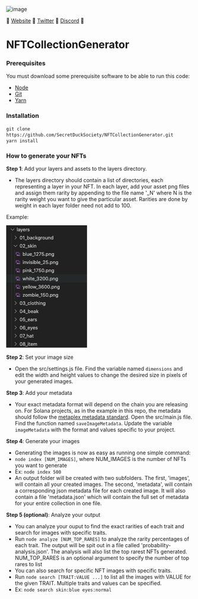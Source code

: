 ![image](https://user-images.githubusercontent.com/92042266/138783963-75192638-e232-42e9-a0a6-6132495d37ef.png)

🦆 [Website](https://secretducksociety@protonmail.com) 🦆 [Twitter](https://twitter.com/secretducknft) 🦆 [Discord](https://discord.gg/a7nVsdsv5Q) 🦆

# NFTCollectionGenerator

### Prerequisites
You must download some prerequisite software to be able to run this code:
- [Node](https://nodejs.org/en/download/)
- [Git](https://github.com/git-guides/install-git)
- [Yarn](https://classic.yarnpkg.com/lang/en/docs/install/#mac-stable)


### Installation
```
git clone https://github.com/SecretDuckSociety/NFTCollectionGenerator.git
yarn install
```

### How to generate your NFTs

**Step 1**: Add your layers and assets to the layers directory.
- The layers directory should contain a list of directories, each representing a layer in your NFT. In each layer, add your asset png files and assign them rarity by appending to the file name '_N' where N is the rarity weight you want to give the particular asset. Rarities are done by weight in each layer folder need not add to 100.

Example:

![Layers directory example](resources/readme_images/layers_ex.png)

**Step 2**: Set your image size
- Open the src/settings.js file. Find the variable named `dimensions` and edit the width and height values to change the desired size in pixels of your generated images.

**Step 3**: Add your metadata
- Your exact metadata format will depend on the chain you are releasing on. For Solana projects, as in the example in this repo, the metadata should follow the [metaplex metadata standard](https://medium.com/metaplex/metaplex-metadata-standard-45af3d04b541). Open the src/main.js file. Find the function named `saveImageMetadata`. Update the variable `imageMetadata` with the format and values specific to your project.

**Step 4**: Generate your images
- Generating the images is now as easy as running one simple command:
- `node index [NUM_IMAGES]`, where NUM_IMAGES is the number of NFTs you want to generate
- Ex: `node index 500`
- An output folder will be created with two subfolders. The first, 'images', will contain all your created images. The second, 'metadata', will contain a corresponding json metadata file for each created image. It will also contain a file 'metadata.json' which will contain the full set of metadata for your entire collection in one file.

**Step 5 (optional)**: Analyze your output
- You can analyze your ouput to find the exact rarities of each trait and search for images with specific traits.
- Run `node analyze [NUM_TOP_RARES]` to analyze the rarity percentages of each trait. The output will be spit out in a file called 'probability-analysis.json'. The analysis will also list the top rarest NFTs generated. NUM_TOP_RARES is an optional argument to specify the number of top rares to list
- You can also search for specific NFT images with specific traits. 
- Run `node search [TRAIT:VALUE ...]` to list all the images with VALUE for the given TRAIT. Multiple traits and values can be specified.
- Ex: `node search skin:blue eyes:normal`

